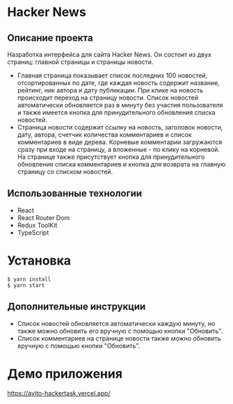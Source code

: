 # Hacker News

## Описание проекта

Hазработка интерфейса для сайта Hacker News. 
Он состоит из двух страниц: главной страницы и страницы новости. 
 - Главная страница показывает список последних 100 новостей, отсортированных по дате, где каждая новость содержит название, рейтинг, ник автора и дату публикации. 
При клике на новость происходит переход на страницу новости. Список новостей автоматически обновляется раз в минуту без участия пользователя и также имеется кнопка для принудительного обновления списка новостей. 
 - Страница новости содержит ссылку на новость, заголовок новости, дату, автора, счетчик количества комментариев и список комментариев в виде дерева. Корневые комментарии загружаются сразу при входе на страницу, а вложенные - по клику на корневой. 
На странице также присутствует кнопка для принудительного обновления списка комментариев и кнопка для возврата на главную страницу со списком новостей.

## Использованные технологии
- React
- React Router Dom
- Redux ToolKit
- TypeScript

# Установка

```
$ yarn install
$ yarn start
```
## Дополнительные инструкции

- Список новостей обновляется автоматически каждую минуту, но также можно обновить его вручную с помощью кнопки "Обновить".
- Список комментариев на странице новости также можно обновить вручную с помощью кнопки "Обновить".

# Демо приложения
https://avito-hackertask.vercel.app/
